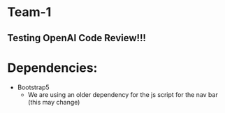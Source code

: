 # Team-1

## Testing OpenAI Code Review!!!

# Dependencies: 
- Bootstrap5
    - We are using an older dependency for the js script for the nav bar (this may change)